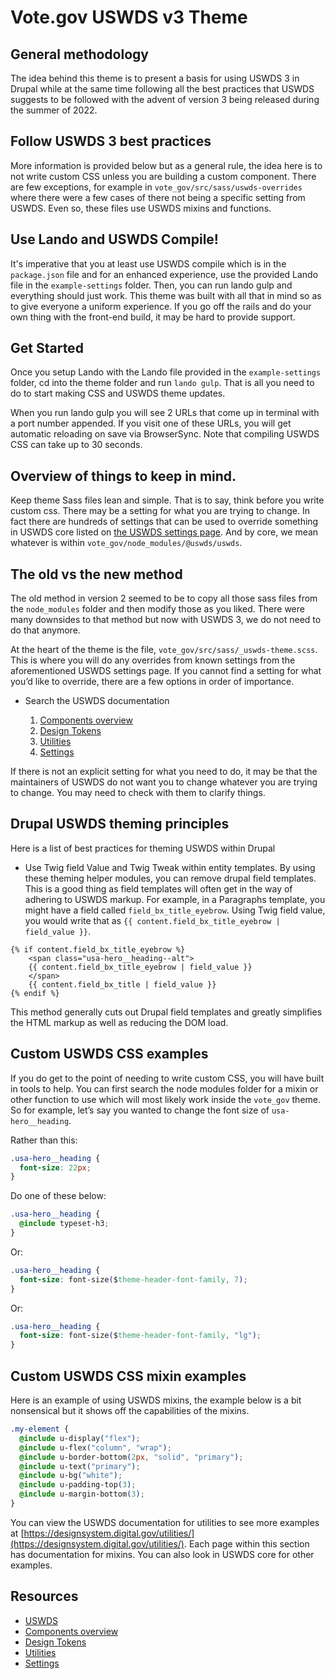 # Vote.gov USWDS v3 Theme

## General methodology

The idea behind this theme is to present a basis for using USWDS 3 in Drupal while at the same time following all the best practices that USWDS suggests to be followed with the advent of version 3 being released during the summer of 2022.

## Follow USWDS 3 best practices

More information is provided below but as a general rule, the idea here is to not write custom CSS unless you are building a custom component. There are few exceptions, for example in `vote_gov/src/sass/uswds-overrides` where there were a few cases of there not being a specific setting from USWDS. Even so, these files use USWDS mixins and functions.

## Use Lando and USWDS Compile!

It's imperative that you at least use USWDS compile which is in the `package.json` file and for an enhanced experience, use the provided Lando file in the `example-settings` folder. Then, you can run lando gulp and everything should just work. This theme was built with all that in mind so as to give everyone a uniform experience. If you go off the rails and do your own thing with the front-end build, it may be hard to provide support.

## Get Started

Once you setup Lando with the Lando file provided in the `example-settings` folder, cd into the theme folder and run `lando gulp`. That is all you need to do to start making CSS and USWDS theme updates.

When you run lando gulp you will see 2 URLs that come up in terminal with a port number appended. If you visit one of these URLs, you will get automatic reloading on save via BrowserSync. Note that compiling USWDS CSS can take up to 30 seconds.

## Overview of things to keep in mind.

Keep theme Sass files lean and simple. That is to say, think before you write custom css. There may be a setting for what you are trying to change. In fact there are hundreds of settings that can be used to override something in USWDS core listed on [the USWDS settings page](https://designsystem.digital.gov/documentation/settings/). And by core, we mean whatever is within `vote_gov/node_modules/@uswds/uswds`.

## The old vs the new method

The old method in version 2 seemed to be to copy all those sass files from the `node_modules` folder and then modify those as you liked. There were many downsides to that method but now with USWDS 3, we do not need to do that anymore.

At the heart of the theme is the file, `vote_gov/src/sass/_uswds-theme.scss`. This is where you will do any overrides from known settings from the aforementioned USWDS settings page. If you cannot find a setting for what you’d like to override, there are a few options in order of importance.

- Search the USWDS documentation

  1.  [Components overview](https://designsystem.digital.gov/components/overview/)
  2.  [Design Tokens](https://designsystem.digital.gov/design-tokens/)
  3.  [Utilities](https://designsystem.digital.gov/utilities/)
  4.  [Settings](https://designsystem.digital.gov/documentation/settings/)

If there is not an explicit setting for what you need to do, it may be that the maintainers of USWDS do not want you to change whatever you are trying to change. You may need to check with them to clarify things.

## Drupal USWDS theming principles

Here is a list of best practices for theming USWDS within Drupal

- Use Twig field Value and Twig Tweak within entity templates. By using these theming helper modules, you can remove drupal field templates. This is a good thing as field templates will often get in the way of adhering to USWDS markup. For example, in a Paragraphs template, you might have a field called `field_bx_title_eyebrow`. Using Twig field value, you would write that as `{{ content.field_bx_title_eyebrow | field_value }}`.

```twig
{% if content.field_bx_title_eyebrow %}
    <span class="usa-hero__heading--alt">
    {{ content.field_bx_title_eyebrow | field_value }}
    </span>
    {{ content.field_bx_title | field_value }}
{% endif %}
```

This method generally cuts out Drupal field templates and greatly simplifies the HTML markup as well as reducing the DOM load.

## Custom USWDS CSS examples

If you do get to the point of needing to write custom CSS, you will have built in tools to help. You can first search the node modules folder for a mixin or other function to use which will most likely work inside the `vote_gov` theme. So for example, let’s say you wanted to change the font size of `usa-hero__heading`.

Rather than this:

```css
.usa-hero__heading {
  font-size: 22px;
}
```

Do one of these below:

```css
.usa-hero__heading {
  @include typeset-h3;
}
```

Or:

```css
.usa-hero__heading {
  font-size: font-size($theme-header-font-family, 7);
}
```

Or:

```css
.usa-hero__heading {
  font-size: font-size($theme-header-font-family, "lg");
}
```

## Custom USWDS CSS mixin examples

Here is an example of using USWDS mixins, the example below is a bit nonsensical but it shows off the capabilities of the mixins.

```css
.my-element {
  @include u-display("flex");
  @include u-flex("column", "wrap");
  @include u-border-bottom(2px, "solid", "primary");
  @include u-text("primary");
  @include u-bg("white");
  @include u-padding-top(3);
  @include u-margin-bottom(3);
}
```

You can view the USWDS documentation for utilities to see more examples at [https://designsystem.digital.gov/utilities/](https://designsystem.digital.gov/utilities/). Each page within this section has documentation for mixins. You can also look in USWDS core for other examples.

## Resources

- [USWDS](https://designsystem.digital.gov/)
- [Components overview](https://designsystem.digital.gov/components/overview/)
- [Design Tokens](https://designsystem.digital.gov/design-tokens/)
- [Utilities](https://designsystem.digital.gov/utilities/)
- [Settings](https://designsystem.digital.gov/documentation/settings/)
